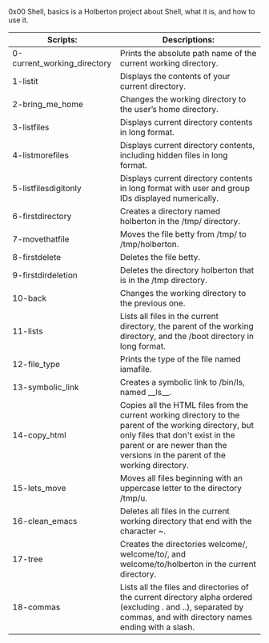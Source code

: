 0x00 Shell, basics is a Holberton project about Shell, what it is, and how to use it.

| Scripts: | Descriptions: |
| -------- | ------------- |
| 0-current\_working\_directory | Prints the absolute path name of the current working directory. |
| 1-listit | Displays the contents of your current directory. |
| 2-bring\_me\_home | Changes the working directory to the user’s home directory. |
| 3-listfiles | Displays current directory contents in long format. |
| 4-listmorefiles | Displays current directory contents, including hidden files in long format. |
| 5-listfilesdigitonly | Displays current directory contents in long format with user and group IDs displayed numerically. |
| 6-firstdirectory | Creates a directory named holberton in the /tmp/ directory. |
| 7-movethatfile | Moves the file betty from /tmp/ to /tmp/holberton. |
| 8-firstdelete | Deletes the file betty. |
| 9-firstdirdeletion | Deletes the directory holberton that is in the /tmp directory. |
| 10-back | Changes the working directory to the previous one. |
| 11-lists | Lists all files in the current directory, the parent of the working directory, and the /boot directory in long format. |
| 12-file\_type | Prints the type of the file named iamafile. |
| 13-symbolic\_link | Creates a symbolic link to /bin/ls, named \_\_ls\_\_. |
| 14-copy\_html | Copies all the HTML files from the current working directory to the parent of the working directory, but only files that don't exist in the parent or are newer than the versions in the parent of the working directory. |
| 15-lets\_move | Moves all files beginning with an uppercase letter to the directory /tmp/u. |
| 16-clean\_emacs | Deletes all files in the current working directory that end with the character ~. |
| 17-tree | Creates the directories welcome/, welcome/to/, and welcome/to/holberton in the current directory. |
| 18-commas | Lists all the files and directories of the current directory alpha ordered (excluding . and ..), separated by commas, and with directory names ending with a slash. |
